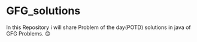 # GFG_solutions

In this Repository i will share Problem of the day(POTD) solutions in java of GFG Problems. 😊
